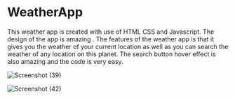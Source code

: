 # WeatherApp
This weather app is created with use of HTML CSS and Javascript.
The design of the app is amazing . The features of the weather app is that it gives you the weather of your current location as well as you can search the weather of any location on this planet. The search button hover effect is also amazing and the code is very easy.

![Screenshot (39)](https://user-images.githubusercontent.com/68915770/175828871-c07533e9-94a7-405c-8483-9771a5140f53.png)

![Screenshot (42)](https://user-images.githubusercontent.com/68915770/175828875-5a7bd17b-35e3-4f8c-918b-ffa3b2e6f5ce.png)
